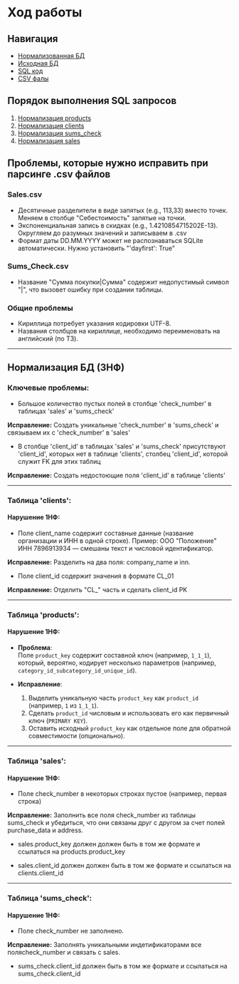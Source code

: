 # Ход работы

## Навигация

- [Нормализованная БД](db/output/final.db)
- [Исходная БД](db/recovered.db)
- [SQL код](db/output/SQL_normalization.sql)
- [CSV фалы](csv/)

## Порядок выполнения SQL запросов

1. [Нормализация products](/db/output/SQL/products_normalization.sql)
2. [Нормализация clients](/db/output/SQL/clients_normalization.sql)
3. [Нормализация sums_check](/db/output/SQL/sums_check_normalizations.sql)
4. [Нормализация sales](/db/output/SQL/sales_normalization.sql)

## Проблемы, которые нужно исправить при парсинге .csv файлов

### Sales.csv

- Десятичные разделители в виде запятых (e.g., 113,33) вместо точек. Меняем в столбце "Себестоимость" запятые на точки.
- Экспоненциальная запись в скидках (e.g., 1.4210854715202E-13). Округляем до разумных значений и записываем в .csv
- Формат даты DD.MM.YYYY может не распознаваться SQLite автоматически. Нужно установить "'dayfirst': True"

### Sums_Check.csv

- Название "Сумма покупки|Сумма" содержит недопустимый символ "|", что вызовет ошибку при создании таблицы.

### Общие проблемы

- Кириллица потребует указания кодировки UTF-8.
- Названия столбцов на кириллице, необходимо переименовать на английский (по ТЗ).

---

## Нормализация БД (3НФ)

### Ключевые проблемы:

- Большое количество пустых полей в столбце 'check_number' в таблицах 'sales' и 'sums_check'

**Исправление:** Создать уникальные 'check_number' в 'sums_check' и связываем их с 'check_number' в 'sales'

- В столбце 'client_id' в таблицах 'sales' и 'sums_check' присутствуют 'client_id', которых нет в таблице 'clients', столбец 'client_id', которой служит FK для этих таблиц

**Исправление:** Создать недостоющие поля 'client_id' в таблице 'clients'

---

### Таблица 'clients':

#### Нарушение 1НФ:

- Поле client_name содержит составные данные (название организации и ИНН в одной строке). Пример: ООО "Положение" ИНН 7896913934 — смешаны текст и числовой идентификатор. 

**Исправление:** Разделить на два поля: company_name и inn.

- Поле client_id содержит значения в формате CL_01

**Исправление:** Отделить "CL_" часть и сделать client_id PK

---

### Таблица 'products':

#### Нарушение 1НФ:

- **Проблема**:  
  Поле `product_key` содержит составной ключ (например, `1_1_1`), который, вероятно, кодирует несколько параметров (например, `category_id_subcategory_id_unique_id`).

- **Исправление**:
  1. Выделить уникальную часть `product_key` как `product_id` (например, `1` из `1_1_1`).
  2. Сделать `product_id` числовым и использовать его как первичный ключ (`PRIMARY KEY`).
  3. Оставить исходный `product_key` как отдельное поле для обратной совместимости (опционально).

---

### Таблица 'sales':

#### Нарушение 1НФ:

- Поле check_number в некоторых строках пустое (например, первая строка)

**Исправление:** Заполнить все поля check_number из таблицы sums_check и убедиться, что они связаны друг с другом за счет полей purchase_data и address.

- sales.product_key должен должен быть в том же формате и ссылаться на products.product_key

- sales.client_id должен должен быть в том же формате и ссылаться на clients.client_id

---

### Таблица 'sums_check':

#### Нарушение 1НФ:

- Поле check_number не заполнено.

**Исправление:** Заполнять уникальными индетификаторами все поляcheck_number и связать с sales.

- sums_check.client_id должен быть в том же формате и ссылаться на sums_check.client_id 
